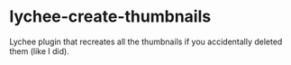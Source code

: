 # lychee-create-thumbnails
Lychee plugin that recreates all the thumbnails if you accidentally deleted them (like I did).
